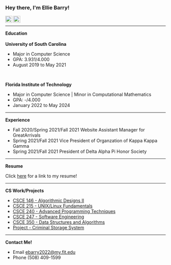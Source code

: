 ### Hey there, I'm Ellie Barry!
<a href="https://www.instagram.com/ellieebarry">
  <img align="left" alt="Ellie's Instagram" width="22px" src="https://upload.wikimedia.org/wikipedia/commons/thumb/a/a5/Instagram_icon.png/1024px-Instagram_icon.png" />
</a>
<a href="https://www.linkedin.com/in/ellieebarry">
  <img align="left" alt="Ellie's Linkedin" width="22px" src="https://raw.githubusercontent.com/peterthehan/peterthehan/master/assets/linkedin.svg" />
</a>

</br>

---

**Education**</br></br>
**University of South Carolina**
- Major in Computer Science
- GPA: 3.931/4.000
- August 2019 to May 2021
</br>

**Florida Institute of Technology**
- Major in Computer Science | Minor in Computational Mathematics
- GPA: -/4.000
- January 2022 to May 2024

---

**Experience**
- Fall 2020/Spring 2021/Fall 2021 Website Assistant Manager for GreatArrivals
- Spring 2021/Fall 2021 Vice President of Organzation of Kappa Kappa Gamma
- Spring 2021/Fall 2021 President of Delta Alpha Pi Honor Society

---

**Resume**

Click [here](https://github.com/ellieebarry/Resume/raw/main/Resume.pdf) for a link to my resume!

---

**CS Work/Projects**
- [CSCE 146 - Algorithmic Designs II](https://github.com/ellieebarry/CSCE146)
- [CSCE 215 - UNIX/Linux Fundamentals](https://github.com/ellieebarry/CSCE215)
- [CSCE 240 - Advanced Programming Techniques](https://github.com/ellieebarry/CSCE240)
- [CSCE 247 - Software Engineering](https://github.com/ellieebarry/CSCE247) 
- [CSCE 350 - Data Structures and Algorithms](https://github.com/ellieebarry/CSCE350) 
- [Project - Criminal Storage System](https://github.com/ellieebarry/CriminalStorageSystem)

---

**Contact Me!**
- Email ebarry2022@my.fit.edu
- Phone (508) 409-1599

